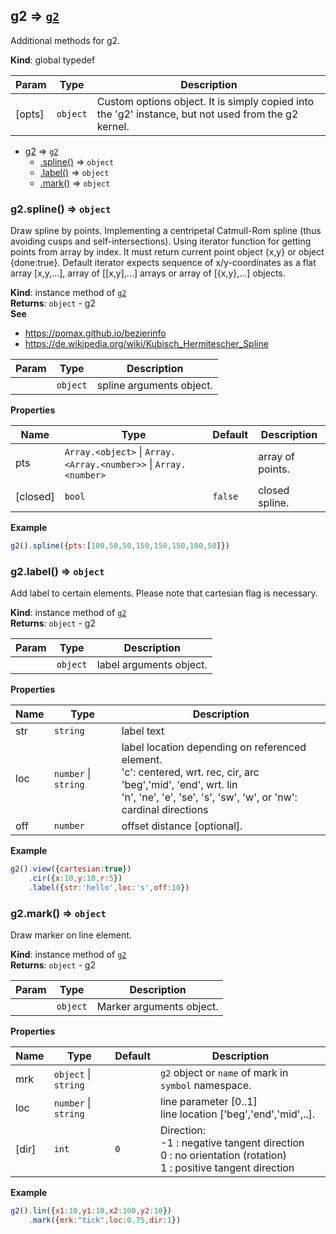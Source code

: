 <a name="g2"></a>

## g2 ⇒ [<code>g2</code>](#g2)
Additional methods for g2.

**Kind**: global typedef  

| Param | Type | Description |
| --- | --- | --- |
| [opts] | <code>object</code> | Custom options object. It is simply copied into the 'g2' instance, but not used from the g2 kernel. |


* [g2](#g2) ⇒ [<code>g2</code>](#g2)
    * [.spline()](#g2+spline) ⇒ <code>object</code>
    * [.label()](#g2+label) ⇒ <code>object</code>
    * [.mark()](#g2+mark) ⇒ <code>object</code>

<a name="g2+spline"></a>

### g2.spline() ⇒ <code>object</code>
Draw spline by points.Implementing a centripetal Catmull-Rom spline (thus avoiding cusps and self-intersections).Using iterator function for getting points from array by index.It must return current point object {x,y} or object {done:true}.Default iterator expects sequence of x/y-coordinates as a flat array [x,y,...],array of [[x,y],...] arrays or array of [{x,y},...] objects.

**Kind**: instance method of [<code>g2</code>](#g2)  
**Returns**: <code>object</code> - g2  
**See**

- https://pomax.github.io/bezierinfo
- https://de.wikipedia.org/wiki/Kubisch_Hermitescher_Spline


| Param | Type | Description |
| --- | --- | --- |
|  | <code>object</code> | spline arguments object. |

**Properties**

| Name | Type | Default | Description |
| --- | --- | --- | --- |
| pts | <code>Array.&lt;object&gt;</code> \| <code>Array.&lt;Array.&lt;number&gt;&gt;</code> \| <code>Array.&lt;number&gt;</code> |  | array of points. |
| [closed] | <code>bool</code> | <code>false</code> | closed spline. |

**Example**  
```js
g2().spline({pts:[100,50,50,150,150,150,100,50]})
```
<a name="g2+label"></a>

### g2.label() ⇒ <code>object</code>
Add label to certain elements.Please note that cartesian flag is necessary.

**Kind**: instance method of [<code>g2</code>](#g2)  
**Returns**: <code>object</code> - g2  

| Param | Type | Description |
| --- | --- | --- |
|  | <code>object</code> | label arguments object. |

**Properties**

| Name | Type | Description |
| --- | --- | --- |
| str | <code>string</code> | label text |
| loc | <code>number</code> \| <code>string</code> | label location depending on referenced element. <br>                     'c': centered, wrt. rec, cir, arc <br>                     'beg','mid', 'end', wrt. lin <br>                     'n', 'ne', 'e', 'se', 's', 'sw', 'w', or 'nw': cardinal directions |
| off | <code>number</code> | offset distance [optional]. |

**Example**  
```js
g2().view({cartesian:true})    .cir({x:10,y:10,r:5})    .label({str:'hello',loc:'s',off:10})
```
<a name="g2+mark"></a>

### g2.mark() ⇒ <code>object</code>
Draw marker on line element.

**Kind**: instance method of [<code>g2</code>](#g2)  
**Returns**: <code>object</code> - g2  

| Param | Type | Description |
| --- | --- | --- |
|  | <code>object</code> | Marker arguments object. |

**Properties**

| Name | Type | Default | Description |
| --- | --- | --- | --- |
| mrk | <code>object</code> \| <code>string</code> |  | `g2` object or `name` of mark in `symbol` namespace. |
| loc | <code>number</code> \| <code>string</code> |  | line parameter [0..1]<br>                                      line location ['beg','end','mid',..]. |
| [dir] | <code>int</code> | <code>0</code> | Direction:<br>                   -1 : negative tangent direction<br>                    0 : no orientation (rotation)<br>                    1 : positive tangent direction |

**Example**  
```js
g2().lin({x1:10,y1:10,x2:100,y2:10})    .mark({mrk:"tick",loc:0.75,dir:1})
```
